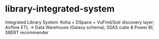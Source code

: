 # library-integrated-system
Integrated Library System: Koha + DSpace + VuFind/Solr discovery layer; Airflow ETL → Data Warehouse (Galaxy schema); SSAS cube &amp; Power BI; SBERT recommender
